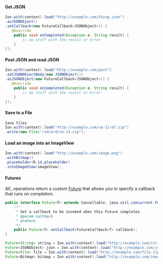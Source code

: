 #### Get JSON

```java
Ion.with(context).load("http://example.com/thing.json")
.asJSONObject()
.setCallback(new FutureCallback<JSONObject>() {
   @Override
    public void onCompleted(Exception e, String result) {
        // do stuff with the result or error
    }
});
```

#### Post JSON and read JSON

```java
Ion.with(context).load("http://example.com/post")
.setJSONObjectBody(new JSONObject())
.asJSONObject(new FutureCallback<JSONObject>() {
   @Override
    public void onCompleted(Exception e, String result) {
        // do stuff with the result or error
    }
});
```

#### Save to a File

```java
Save files
Ion.with(context).load("http://example.com/cm-11-m7.zip")
.write(new File("/sdcard/cm-11.zip");
```

#### Load an image into an ImageView

```java
Ion.with(context).load("http://example.com/image.png")
.withBitmap()
.placeholder(R.id.placeholder)
.intoImageView(imageView);
```

#### Futures
_All__ operations return a custom [Future](http://developer.android.com/reference/java/util/concurrent/Future.html) that allows
you to specify a callback that runs on completion.

```java
public interface Future<T> extends Cancellable, java.util.concurrent.Future<T> {
    /**
     * Set a callback to be invoked when this Future completes.
     * @param callback
     * @return
     */
    public Future<T> setCallback(FutureCallback<T> callback);
}

Future<String> string = Ion.with(context).load("http://example.com/string.txt").asString();
Future<JSONObject> json = Ion.with(context).load("http://example.com/json.json").asJSONObject();
Future<File> file = Ion.with(context).load("http://example.com/file.zip").write(new File("/sdcard/file.zip"));
Future<Bitmap> bitmap = Ion.with(context).load("http://example.com/image.png").intoImageView(imageView);

```